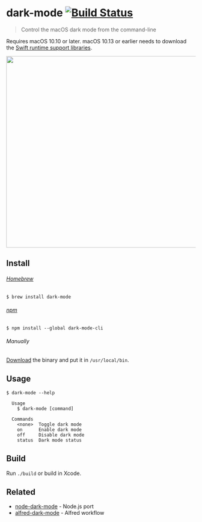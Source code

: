 # dark-mode [![Build Status](https://travis-ci.org/sindresorhus/dark-mode.svg?branch=master)](https://travis-ci.org/sindresorhus/dark-mode)

> Control the macOS dark mode from the command-line

Requires macOS 10.10 or later. macOS 10.13 or earlier needs to download the [Swift runtime support libraries](https://download.developer.apple.com/Developer_Tools/Swift_5_Runtime_Support_for_Command_Line_Tools/Swift_5_Runtime_Support_for_Command_Line_Tools.dmg).

<img src="screenshot.gif" width="509">


## Install

###### [Homebrew](http://brew.sh)

```
$ brew install dark-mode
```

###### [npm](https://github.com/sindresorhus/dark-mode-cli)

```
$ npm install --global dark-mode-cli
```

###### Manually

[Download](https://github.com/sindresorhus/dark-mode/releases/latest) the binary and put it in `/usr/local/bin`.


## Usage

```
$ dark-mode --help

  Usage
    $ dark-mode [command]

  Commands
    <none>  Toggle dark mode
    on      Enable dark mode
    off     Disable dark mode
    status  Dark mode status
```


## Build

Run `./build` or build in Xcode.


## Related

- [node-dark-mode](https://github.com/sindresorhus/node-dark-mode) - Node.js port
- [alfred-dark-mode](https://github.com/sindresorhus/alfred-dark-mode) - Alfred workflow
